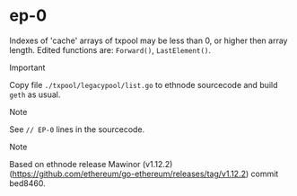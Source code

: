 # ep-0

Indexes of 'cache' arrays of txpool may be less than 0, or higher then array length.
Edited functions are: ```Forward()```, ```LastElement()```.

> [!IMPORTANT]
> Copy file ```./txpool/legacypool/list.go``` to ethnode sourcecode and build ```geth``` as usual.

> [!NOTE]
> See ```// EP-0``` lines in the sourcecode.

> [!NOTE]
> Based on ethnode release Mawinor (v1.12.2) (https://github.com/ethereum/go-ethereum/releases/tag/v1.12.2) commit bed8460.
